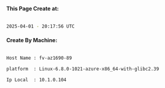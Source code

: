 
   
#### This Page Create at:

```bash

2025-04-01 - 20:17:56 UTC

```

#### Create By Machine:

```bash

Host Name : fv-az1690-89

platform  : Linux-6.8.0-1021-azure-x86_64-with-glibc2.39

Ip Local  : 10.1.0.104

```

